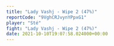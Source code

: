 ```yaml
---
title: "Lady Vashj - Wipe 2 (47%)"
reportCode: "9VghCRJvynYPpxG1"
player: "Sté"
fight: "Lady Vashj - Wipe 2 (47%)"
date: 2021-10-10T19:07:58.024000+00:00
---
```

